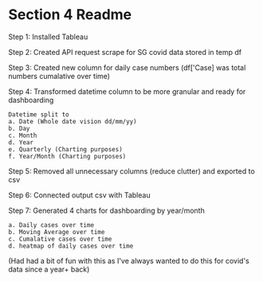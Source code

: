 
# Section 4 Readme
Step 1: Installed Tableau

Step 2: Created API request scrape for SG covid data stored in temp df

Step 3: Created new column for daily case numbers (df['Case] was total numbers cumalative over time)

Step 4: Transformed datetime column to be more granular and ready for dashboarding
  
    Datetime split to
    a. Date (Whole date vision dd/mm/yy)
    b. Day
    c. Month
    d. Year
    e. Quarterly (Charting purposes)
    f. Year/Month (Charting purposes)

Step 5: Removed all unnecessary columns (reduce clutter) and exported to csv

Step 6: Connected output csv with Tableau 

Step 7: Generated 4 charts for dashboarding by year/month

    a. Daily cases over time
    b. Moving Average over time
    c. Cumalative cases over time
    d. heatmap of daily cases over time
     

(Had had a bit of fun with this as I've always wanted to do this for covid's data since a year+ back)